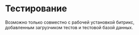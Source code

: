 # Тестирование

Возможно только совместно с рабочей установкой битрикс, добавленным загрузчиком тестов и тестовой базой данных.

